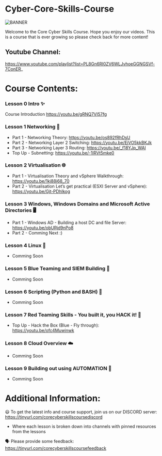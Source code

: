 # Cyber-Core-Skills-Course
![BANNER](https://i.ibb.co/hLtL15x/Simple-Technology-Linked-In-Banner.png)

Welcome to the Core Cyber Skills Course. Hope you enjoy our videos.
This is a course that is ever growing so please check back for more content!

## Youtube Channel:
https://www.youtube.com/playlist?list=PL8Gn6RI0ZV6WLJvhoeGGNGSVf-7ConER_


# Course Contents:

### Lesson 0 Intro ✨
Course Introduction https://youtu.be/gRNQ7VI57fg


### Lesson 1 Networking 🔀
- Part 1 - Networking Theory: https://youtu.be/os892fRhDsU 
- Part 2 - Networking Layer 2 Switching: https://youtu.be/EjVO5kkBKJk 
- Part 3 - Networking Layer 3 Routing: https://youtu.be/_f18YJp_WAI 
- Top Up - Subnetting: https://youtu.be/-1IRVt5mke0 


### Lesson 2 Virtualisation 🌐
- Part 1 - Virtualisation Theory and vSphere Walkthrough: https://youtu.be/1kj88i68_70
- Part 2 - Virtualisation Let’s get practical (ESXI Server and vSphere): https://youtu.be/Gjt-PDhIkog


### Lesson 3 Windows, Windows Domains and Microsoft Active Directories 🖥️
- Part 1 - Windows AD - Building a host DC and file Server: https://youtu.be/obURjd9nPo8
- Part 2 - Comming Next :)


### Lesson 4 Linux 🐧
- Comming Soon


### Lesson 5 Blue Teaming and SIEM Building 📘
- Comming Soon

### Lesson 6 Scripting (Python and BASH) 🐍
- Comming Soon

### Lesson 7 Red Teaming Skills - You built it, you HACK it! 📕
- Top Up - Hack the Box (Blue - Fly through): https://youtu.be/ofc4Muwinwk


### Lesson 8 Cloud Overview ☁️
- Comming Soon

### Lesson 9 Building out using AUTOMATION 🧱
- Comming Soon



# Additional Information:

😃 To get the latest info and course support, join us on our DISCORD server: 
https://tinyurl.com/corecyberskillscoursediscord
- Where each lesson is broken down into channels with pinned resources from the lessons


🗣️ Please provide some feedback: 
https://tinyurl.com/corecyberskillscoursefeedback

